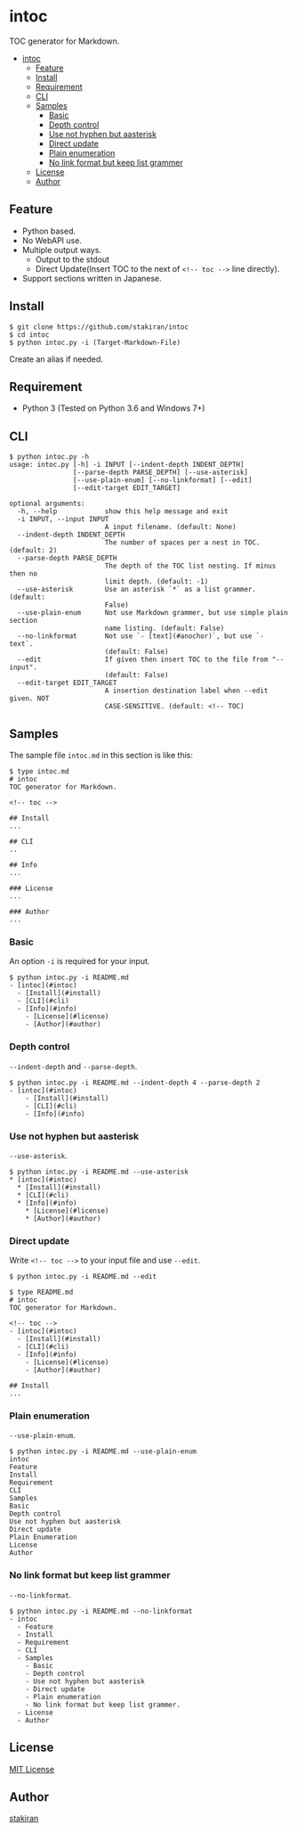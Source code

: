 # intoc

TOC generator for Markdown.

<!-- toc -->
- [intoc](#intoc)
  - [Feature](#feature)
  - [Install](#install)
  - [Requirement](#requirement)
  - [CLI](#cli)
  - [Samples](#samples)
    - [Basic](#basic)
    - [Depth control](#depth-control)
    - [Use not hyphen but aasterisk](#use-not-hyphen-but-aasterisk)
    - [Direct update](#direct-update)
    - [Plain enumeration](#plain-enumeration)
    - [No link format but keep list grammer](#no-link-format-but-keep-list-grammer)
  - [License](#license)
  - [Author](#author)

## Feature

- Python based.
- No WebAPI use.
- Multiple output ways.
  - Output to the stdout
  - Direct Update(Insert TOC to the next of `<!-- toc -->` line directly).
- Support sections written in Japanese.

## Install

```
$ git clone https://github.com/stakiran/intoc
$ cd intoc
$ python intoc.py -i (Target-Markdown-File)
```

Create an alias if needed.

## Requirement

- Python 3 (Tested on Python 3.6 and Windows 7+)

## CLI

```
$ python intoc.py -h
usage: intoc.py [-h] -i INPUT [--indent-depth INDENT_DEPTH]
                [--parse-depth PARSE_DEPTH] [--use-asterisk]
                [--use-plain-enum] [--no-linkformat] [--edit]
                [--edit-target EDIT_TARGET]

optional arguments:
  -h, --help            show this help message and exit
  -i INPUT, --input INPUT
                        A input filename. (default: None)
  --indent-depth INDENT_DEPTH
                        The number of spaces per a nest in TOC. (default: 2)
  --parse-depth PARSE_DEPTH
                        The depth of the TOC list nesting. If minus then no
                        limit depth. (default: -1)
  --use-asterisk        Use an asterisk `*` as a list grammer. (default:
                        False)
  --use-plain-enum      Not use Markdown grammer, but use simple plain section
                        name listing. (default: False)
  --no-linkformat       Not use `- [text](#anochor)`, but use `- text`.
                        (default: False)
  --edit                If given then insert TOC to the file from "--input".
                        (default: False)
  --edit-target EDIT_TARGET
                        A insertion destination label when --edit given. NOT
                        CASE-SENSITIVE. (default: <!-- TOC)
```

## Samples

The sample file `intoc.md` in this section is like this:

```
$ type intoc.md
# intoc
TOC generator for Markdown.

<!-- toc -->

## Install
...

## CLI
..

## Info
...

### License
...

### Author
...
```

### Basic

An option `-i` is required for your input.

```
$ python intoc.py -i README.md
- [intoc](#intoc)
  - [Install](#install)
  - [CLI](#cli)
  - [Info](#info)
    - [License](#license)
    - [Author](#author)
```

### Depth control

`--indent-depth` and `--parse-depth`.

```
$ python intoc.py -i README.md --indent-depth 4 --parse-depth 2
- [intoc](#intoc)
    - [Install](#install)
    - [CLI](#cli)
    - [Info](#info)
```

### Use not hyphen but aasterisk

`--use-asterisk`.

```
$ python intoc.py -i README.md --use-asterisk
* [intoc](#intoc)
  * [Install](#install)
  * [CLI](#cli)
  * [Info](#info)
    * [License](#license)
    * [Author](#author)
```

### Direct update

Write `<!-- toc -->` to your input file and use `--edit`.

```
$ python intoc.py -i README.md --edit

$ type README.md
# intoc
TOC generator for Markdown.

<!-- toc -->
- [intoc](#intoc)
  - [Install](#install)
  - [CLI](#cli)
  - [Info](#info)
    - [License](#license)
    - [Author](#author)

## Install
...
```

### Plain enumeration

`--use-plain-enum`.

```
$ python intoc.py -i README.md --use-plain-enum
intoc
Feature
Install
Requirement
CLI
Samples
Basic
Depth control
Use not hyphen but aasterisk
Direct update
Plain Enumeration
License
Author
```

### No link format but keep list grammer

`--no-linkformat`.

```
$ python intoc.py -i README.md --no-linkformat
- intoc
  - Feature
  - Install
  - Requirement
  - CLI
  - Samples
    - Basic
    - Depth control
    - Use not hyphen but aasterisk
    - Direct update
    - Plain enumeration
    - No link format but keep list grammer.
  - License
  - Author
```

## License

[MIT License](LICENSE)

## Author

[stakiran](https://github.com/stakiran)
